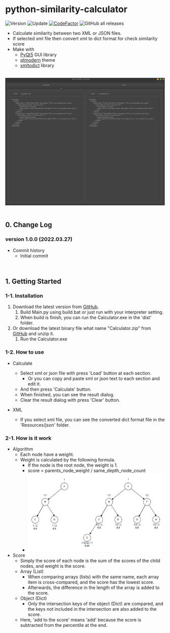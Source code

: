# python-similarity-calculator

![Version](https://img.shields.io/badge/Version-1.0.0-green)
![Update](https://img.shields.io/badge/Update-2022.03.27-blue)
[![CodeFactor](https://www.codefactor.io/repository/github/pepsizerosugar/python-similarity-calculator/badge)](https://www.codefactor.io/repository/github/pepsizerosugar/python-similarity-calculator)
![GitHub all releases](https://img.shields.io/github/downloads/pepsizerosugar/python-similarity-calculator/total?color=orange)

* Calculate similarity between two XML or JSON files.
* If selected xml file then convert xml to dict format for check similarity score
* Make with
    * [PyQt5](https://github.com/PyQt5) GUI library
    * [qtmodern](https://github.com/gmarull/qtmodern) theme
    * [xmltodict](https://github.com/martinblech/xmltodict) library

<br>
<img src="./Resources/Img/demo.gif" alt="">
<br><br>

## 0. Change Log

### version 1.0.0 (2022.03.27)

* Commit history
    * Initial commit

<br>

## 1. Getting Started

### 1-1. Installation

1. Download the latest version from [GitHub](https://github.com/pepsizerosugar/python-similarity-calculator/releases).
    1. Build Main.py using build.bat or just run with your interpreter setting.
    2. When build is finish, you can run the Calculator.exe in the 'dist' folder.
2. Or download the latest binary file what name "Calculator.zip"
   from [GitHub](https://github.com/pepsizerosugar/python-similarity-calculator/releases) and unzip it.
    1. Run the Calculator.exe

### 1-2. How to use

* Calculate
    * Select xml or json file with press 'Load' button at each section.
        * Or you can copy and paste xml or json text to each section and edit it.
    * And then press 'Calculate' button.
    * When finished, you can see the result dialog.
    * Clear the result dialog with press 'Clear' button.

* XML
    * If you select xml file, you can see the converted dict format file in the 'Resources/json' folder.

### 2-1. How is it work

* Algorithm
    * Each node have a weight.
    * Weight is calculated by the following formula.
        * If the node is the root node, the weight is 1.
        * score = parents_node_weight / same_depth_node_count
        * <img src="./Resources/Img/weight.png" alt="">
* Score
  * Simply the score of each node is the sum of the scores of the child nodes, and weight is the score.
  * Array (List)
    * When comparing arrays (lists) with the same name, each array item is cross-compared, and the score has the lowest score.
    * Afterwards, the difference in the length of the array is added to the score.
  * Object (Dict)
    * Only the intersection keys of the object (Dict) are compared, and the keys not included in the intersection are also added to the score.
  * Here, 'add to the score' means 'add' because the score is subtracted from the percentile at the end.